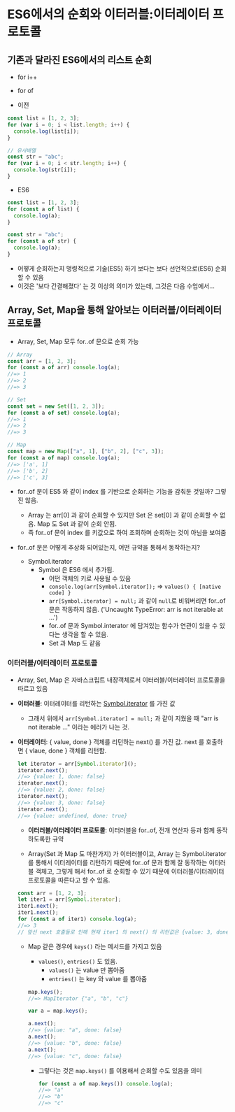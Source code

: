 # ES6에서의 순회와 이터러블:이터레이터 프로토콜

## 기존과 달라진 ES6에서의 리스트 순회

- for i++
- for of

- 이전

```js
const list = [1, 2, 3];
for (var i = 0; i < list.length; i++) {
  console.log(list[i]);
}

// 유사배열
const str = "abc";
for (var i = 0; i < str.length; i++) {
  console.log(str[i]);
}
```

- ES6

```js
const list = [1, 2, 3];
for (const a of list) {
  console.log(a);
}

const str = "abc";
for (const a of str) {
  console.log(a);
}
```

- 어떻게 순회하는지 명령적으로 기술(ES5) 하기 보다는 보다 선언적으로(ES6) 순회할 수 있음
- 이것은 '보다 간결해졌다' 는 것 이상의 의미가 있는데, 그것은 다음 수업에서...

## Array, Set, Map을 통해 알아보는 이터러블/이터레이터 프로토콜

- Array, Set, Map 모두 for..of 문으로 순회 가능

```js
// Array
const arr = [1, 2, 3];
for (const a of arr) console.log(a);
//=> 1
//=> 2
//=> 3

// Set
const set = new Set([1, 2, 3]);
for (const a of set) console.log(a);
//=> 1
//=> 2
//=> 3

// Map
const map = new Map(["a", 1], ["b", 2], ["c", 3]);
for (const a of map) console.log(a);
//=> ['a', 1]
//=> ['b', 2]
//=> ['c', 3]
```

- for..of 문이 ES5 와 같이 index 를 기반으로 순회하는 기능을 감춰둔 것일까? 그렇진 않음.

  - Array 는 arr[0] 과 같이 순회할 수 있지만 Set 은 set[0] 과 같이 순회할 수 없음. Map 도 Set 과 같이 순회 안됨.
  - 즉 for..of 문이 index 를 키값으로 하여 조회하며 순회하는 것이 아님을 보여줌

- for..of 문은 어떻게 추상화 되어있는지, 어떤 규약을 통해서 동작하는지?
  - Symbol.iterator
    - Symbol 은 ES6 에서 추가됨.
      - 어떤 객체의 키로 사용될 수 있음
      - `console.log(arr[Symbol.iterator]);` => `values() { [native code] }`
      - `arr[Symbol.iterator] = null;` 과 같이 `null`로 비워버리면 for..of 문은 작동하지 않음. ('Uncaught TypeError: arr is not iterable at ...')
      - for..of 문과 Symbol.interator 에 담겨있는 함수가 연관이 있을 수 있다는 생각을 할 수 있음.
      - Set 과 Map 도 같음

### 이터러블/이터레이터 프로토콜

- Array, Set, Map 은 자바스크립트 내장객체로서 이터러블/이터레이터 프로토콜을 따르고 있음
- **이터러블**: 이터레이터를 리턴하는 [Symbol.iterator]() 를 가진 값
  - 그래서 위에서 `arr[Symbol.iterator] = null;` 과 같이 지웠을 때 "arr is not iterable ..." 이라는 에러가 나는 것.
- **이터레이터**: { value, done } 객체를 리턴하는 next() 를 가진 값. next 를 호출하면 { vlaue, done } 객체를 리턴함.

  ```js
  let iterator = arr[Symbol.iterator]();
  iterator.next();
  //=> {value: 1, done: false}
  iterator.next();
  //=> {value: 2, done: false}
  iterator.next();
  //=> {value: 3, done: false}
  iterator.next();
  //=> {value: undefined, done: true}
  ```

  - **이터러블/이터레이터 프로토콜**: 이터러블을 for..of, 전개 연산자 등과 함께 동작하도록한 규약

  - Array(Set 과 Map 도 마찬가지) 가 이터러블이고, Array 는 Symbol.iterator 를 통해서 이터레이터를 리턴하기 때문에 for..of 문과 함께 잘 동작하는 이터러블 객체고, 그렇게 해서 for..of 로 순회할 수 있기 때문에 이터러블/이터레이터 프로토콜을 따른다고 할 수 있음.

  ```js
  const arr = [1, 2, 3];
  let iter1 = arr[Symbol.iterator];
  iter1.next();
  iter1.next();
  for (const a of iter1) console.log(a);
  //=> 3
  // 앞선 next 호출들로 인해 현재 iter1 의 next() 의 리턴값은 {value: 3, done: false}. value 인 3을 출력. 다음 next() 는 {value: undefined, done: true} 를 리턴. done 이 true 이면 for..of 문을 빠져나옴.
  ```

  - Map 같은 경우에 `keys()` 라는 메서드를 가지고 있음

    - `values()`, `entries()` 도 있음.
      - `values()` 는 value 만 뽑아줌
      - `entries()` 는 key 와 value 를 뽑아줌

    ```js
    map.keys();
    //=> MapIterator {"a", "b", "c"}

    var a = map.keys();

    a.next();
    //=> {value: "a", done: false}
    a.next();
    //=> {value: "b", done: false}
    a.next();
    //=> {value: "c", done: false}
    ```

    - 그렇다는 것은 `map.keys()` 를 이용해서 순회할 수도 있음을 의미

      ```js
      for (const a of map.keys()) console.log(a);
      //=> "a"
      //=> "b"
      //=> "c"
      ```
